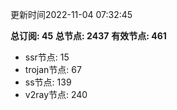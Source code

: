 更新时间2022-11-04 07:32:45

**总订阅: 45**
**总节点: 2437**
**有效节点: 461**
- ssr节点: 15
- trojan节点: 67
- ss节点: 139
- v2ray节点: 240
